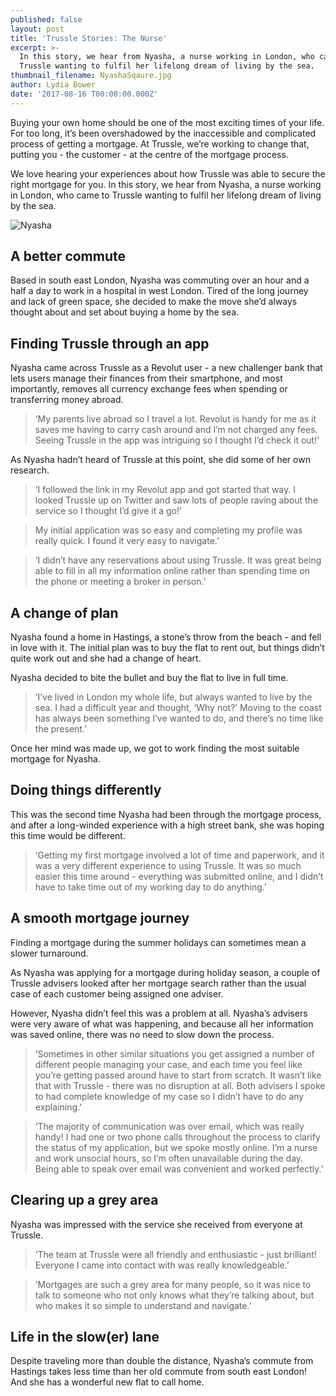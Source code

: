 ```yaml
---
published: false
layout: post
title: 'Trussle Stories: The Nurse'
excerpt: >-
  In this story, we hear from Nyasha, a nurse working in London, who came to
  Trussle wanting to fulfil her lifelong dream of living by the sea.      
thumbnail_filename: NyashaSqaure.jpg
author: Lydia Bower
date: '2017-08-16 T00:00:00.000Z'
---
```

Buying your own home should be one of the most exciting times of your life. For too long, it’s been overshadowed by the inaccessible and complicated process of getting a mortgage. At Trussle, we’re working to change that, putting you - the customer - at the centre of the mortgage process. 

We love hearing your experiences about how Trussle was able to secure the right mortgage for you. In this story, we hear from Nyasha, a nurse working in London, who came to Trussle wanting to fulfil her lifelong dream of living by the sea. 

![Nyasha]({{site.baseurl}}/images/post_images/Nyasha.jpg)
 
## A better commute
Based in south east London, Nyasha was commuting over an hour and a half a day to work in a hospital in west London. Tired of the long journey and lack of green space, she decided to make the move she’d always thought about and set about buying a home by the sea.

## Finding Trussle through an app
Nyasha came across Trussle as a Revolut user - a new challenger bank that lets users manage their finances from their smartphone, and most importantly, removes all currency exchange fees when spending or transferring money abroad.

> ‘My parents live abroad so I travel a lot. Revolut is handy for me as it saves me having to carry cash around and I’m not charged any fees. Seeing Trussle in the app was intriguing so I thought I’d check it out!’

As Nyasha hadn’t heard of Trussle at this point, she did some of her own research. 

> ‘I followed the link in my Revolut app and got started that way. I looked Trussle up on Twitter and saw lots of people raving about the service so I thought I’d give it a go!’

> My initial application was so easy and completing my profile was really quick. I found it very easy to navigate.’

> ‘I didn’t have any reservations about using Trussle. It was great being able to fill in all my information online rather than spending time on the phone or meeting a broker in person.’


## A change of plan

Nyasha found a home in Hastings, a stone’s throw from the beach - and fell in love with it. The initial plan was to buy the flat to rent out, but things didn’t quite work out and she had a change of heart. 

Nyasha decided to bite the bullet and buy the flat to live in full time. 

> ‘I’ve lived in London my whole life, but always wanted to live by the sea. I had a difficult year and thought, ‘Why not?’ Moving to the coast has always been something I’ve wanted to do, and there’s no time like the present.’

Once her mind was made up, we got to work finding the most suitable mortgage for Nyasha.

## Doing things differently
This was the second time Nyasha had been through the mortgage process, and after a long-winded experience with a high street bank, she was hoping this time would be different.

> ‘Getting my first mortgage involved a lot of time and paperwork, and it was a very different experience to using Trussle. It was so much easier this time around - everything was submitted online, and I didn’t have to take time out of my working day to do anything.’


## A smooth mortgage journey
Finding a mortgage during the summer holidays can sometimes mean a slower turnaround. 

As Nyasha was applying for a mortgage during holiday season, a couple of Trussle advisers looked after her mortgage search rather than the usual case of each customer being assigned one adviser. 

However, Nyasha didn’t feel this was a problem at all. Nyasha’s advisers were very aware of what was happening, and because all her information was saved online, there was no need to slow down the process.

> ‘Sometimes in other similar situations you get assigned a number of different people managing your case, and each time you feel like you’re getting passed around have to start from scratch. It wasn’t like that with Trussle - there was no disruption at all. Both advisers I spoke to had complete knowledge of my case so I didn’t have to do any explaining.’

> ‘The majority of communication was over email, which was really handy! I had one or two phone calls throughout the process to clarify the status of my application, but we spoke mostly online. I’m a nurse and work unsocial hours, so I’m often unavailable during the day. Being able to speak over email was convenient and worked perfectly.’ 

## Clearing up a grey area
Nyasha was impressed with the service she received from everyone at Trussle. 

> ‘The team at Trussle were all friendly and enthusiastic - just brilliant! Everyone I came into contact with was really knowledgeable.’

> ‘Mortgages are such a grey area for many people, so it was nice to talk to someone who not only knows what they’re talking about, but who makes it so simple to understand and navigate.’ 

## Life in the slow(er) lane
Despite traveling more than double the distance, Nyasha’s commute from Hastings takes less time than her old commute from south east London! And she has a wonderful new flat to call home.

